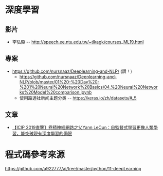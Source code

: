 # 深度學習

## 影片

* 李弘毅 -- http://speech.ee.ntu.edu.tw/~tlkagk/courses_ML19.html

## 專案

* https://github.com/nursnaaz/Deeplearning-and-NLP/ (讚！)
    * https://github.com/nursnaaz/Deeplearning-and-NLP/blob/master/01%20-%20Day%20-%201%20Neural%20Network%20Basics/04.%20Neural%20Networks%20Model%20comparison.ipynb
    * 使用路透社新闻主题分类 --  https://keras.io/zh/datasets/#_5

## 文章

* [【ICIP 2019直擊】卷積神經網路之父Yann LeCun：自監督式學習更像人類學習，能突破現有深度學習的侷限](https://www.ithome.com.tw/news/133264)

# 程式碼參考來源
https://github.com/a922777/ai/tree/master/python/11-deepLearning

